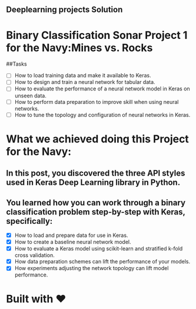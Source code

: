 ## Deeplearning projects Solution
# Binary Classification Sonar Project 1 for the Navy:Mines vs. Rocks
##Tasks
- [ ] How to load training data and make it available to Keras.
- [ ] How to design and train a neural network for tabular data.
- [ ] How to evaluate the performance of a neural network model in Keras on unseen data.
- [ ] How to perform data preparation to improve skill when using neural networks.
- [ ] How to tune the topology and configuration of neural networks in Keras.

# What we achieved doing this Project for the Navy:
## In this post, you discovered the three API styles used in Keras Deep Learning library in Python.

## You learned how you can work through a binary classification problem step-by-step with Keras, specifically:

- [x] How to load and prepare data for use in Keras.
- [x] How to create a baseline neural network model.
- [x] How to evaluate a Keras model using scikit-learn and stratified k-fold cross validation.
- [x] How data preparation schemes can lift the performance of your models.
- [x] How experiments adjusting the network topology can lift model performance.

# Built with ❤︎

